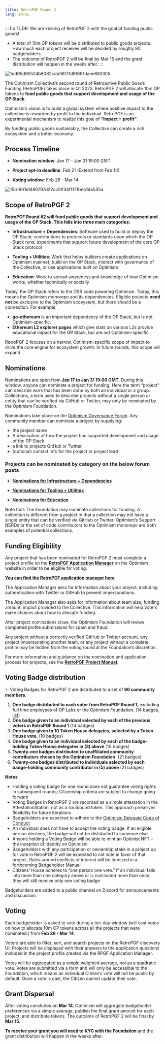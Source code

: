 ```yaml
---
title: RetroPGF Round 2
lang: en-US
---
```

::: tip TLDR: We are kicking of RetroPGF 2 with the goal of funding public goods!
- A total of 10m OP tokens will be distributed to public goods projects. How much each project receives will be decided by roughly 90 badgeholders.
- The outcome of RetroPGF 2 will be final by Mar 15 and the grant distribution will happen in the weeks after.
:::

![1dd95d90524b8082cab08f71d8f681daee683305](https://user-images.githubusercontent.com/27849965/219015824-7e2ae438-e8c2-4c22-b048-b77435816b6a.jpeg)

The Optimism Collective’s second round of Retroactive Public Goods Funding (RetroPGF) takes place in Q1 2023. 
RetroPGF 2 will allocate 10m OP tokens to **fund public goods that support development and usage of the OP Stack.** 

Optimism’s vision is to build a global system where positive impact to the collective is rewarded by profit to the individual. 
RetroPGF is an experimental mechanism to realize this goal of **“impact = profit”**.

By funding public goods sustainably, the Collective can create a rich ecosystem and a better economy.

## Process Timeline

- **Nomination window**: Jan 17 - Jan 31 19:00 GMT

- **Project opt-in deadline**: Feb 21 (Extend from Feb 14)

- **Voting window**: Feb 28 - Mar 14

![15b1961e1480797d22cc5ff34f1171beb14e535a](https://user-images.githubusercontent.com/27849965/219021652-2b6d7308-0386-4f66-9e6b-7d48b2f3b985.png)

## Scope of RetroPGF 2

**RetroPGF Round #2 will fund public goods that support development and usage of the OP Stack. This falls into three main categories:**

- **Infrastructure + Dependencies**: Software used to build or deploy the OP Stack; contributions to protocols or standards upon which the OP Stack runs; experiments that support future development of the core OP Stack protocol

- **Tooling + Utilities**: Work that helps builders create applications on Optimism mainnet, build on the OP Stack, interact with governance of the Collective, or use applications built on Optimism

- **Education**: Work to spread awareness and knowledge of how Optimism works, whether technically or socially

Today, the OP Stack refers to the OSS code powering Optimism. Today, this means the Optimism monorepo and its dependencies. Eligible projects **need not** be exclusive to the Optimism ecosystem, but there should be a connection. For example,

- **go-ethereum** is an important dependency of the OP Stack, but is not Optimism-specific.
- **Ethereum L2 explorer pages** which give stats on various L2s provide educational impact for the OP Stack, but are not Optimism-specific

RetroPGF 2 focuses on a narrow, Optimism-specific scope of impact to drive the core engine for ecosystem growth. In future rounds, this scope will expand.


## Nominations

Nominations are open from **Jan 17 to Jan 31 19:00 GMT**. During this window, anyone can nominate a project for funding.
Here the term “project” can describe work that has been done by both an individual or a group. 
Collections, a term used to describe projects without a single person or entity that can be verified via GitHub or Twitter, may only be nominated by the Optimism Foundation. 

Nominations take place on the [Optimism Governance Forum](https://gov.optimism.io/t/nominations-for-retropgf2/4636). Any community member can nominate a project by supplying: 

- the project name
- A description of how the project has supported development and usage of the OP Stack
- a link to projects GitHub or Twitter
- (optional) contact info for the project or project lead

### Projects can be nominated by category on the below forum posts

- [**Nominations for Infrastructure + Dependencies**](https://gov.optimism.io/t/infrastructure-dependencies-nominations-for-rpgf2/4637)

- [**Nominations for Tooling + Utilities**](https://gov.optimism.io/t/tooling-utilities-nominations-for-rpgf2/4639)

- [**Nominations for Education**](https://gov.optimism.io/t/education-nominations-for-rpgf2/4640)

Note that: The Foundation may nominate collections for funding. A collection is different from a project in that a collection may not have a single entity that can be verified via GitHub or Twitter. Optimism’s Support NERDs or the set of code contributors to the Optimism monorepo are both examples of potential collections.

## Funding Eligibility

Any project that has been nominated for RetroPGF 2 must complete a project profile on the [**RetroPGF Application Manager**](https://app.optimism.io/retropgf-manager) on the Optimism website in order to be eligible for voting. 

[**You can find the RetroPGF application manager here**](https://app.optimism.io/retropgf-manager)

The Application Manager asks for information about your project, including authentication with Twitter or GitHub to prevent impersonations. 

The Application Manager also asks for information about team size, funding amount, impact provided to the Collective. 
This information will help voters make choices about how to allocate funding. 

After project nominations close, the Optimism Foundation will review completed profile submissions for spam and fraud. 

Any project without a correctly verified GitHub or Twitter account, any project impersonating another team, or any project without a complete profile may be hidden from the voting round at the Foundation’s discretion.

For more information and guidance on the nomination and application process for projects, see the [**RetroPGF Project Manual**](https://www.notion.so/oplabs/Optimism-RetroPGF-2-Project-Manual-0a2e741133cd49b0b005ff759934b998).


## Voting Badge distribution

✨ Voting Badges for RetroPGF 2 are distributed to a set of **90 community members.**

1. **One badge distributed to each voter from RetroPGF Round 1**, excluding full time employees of OP Labs or the Optimism Foundation. (14 badges, [list](https://docs.google.com/spreadsheets/d/1g4ilAByMNQsmlBC8cskQip7Ojd_qK6IhozJCyoVfU9k/edit#gid=0)) 
2. **One badge given to an individual selected by each of the previous voters in RetroPGF Round 1** (14 badges) 
3. **One badge given to 10 Token House delegates, selected by a Token House vote.** (10 badges)
4. **One badge given to an individual selected by each of the badge-holding Token House delegates in (3) above** (10 badges)
5. **Twenty-one badges distributed to unaffiliated community contributors chosen by the Optimism Foundation**. (21 badges)
6. **Twenty-one badges distributed to individuals selected by each badge-holding community contributor in (5) above** (21 badges)

**Notes**

- Holding a voting badge for one round does not guarantee voting rights in subsequent rounds; Citizenship criteria are subject to change going forward
- Voting Badges in RetroPGF 2 are recorded as a simple attestation in the AttestationStation, not as a soulbound token. This approach preserves flexibility for future iterations
- Badgeholders are expected to adhere to the [Optimism Delegate Code of Conduct](https://gov.optimism.io/t/delegate-code-of-conduct/3943)
- An individual does not have to accept the voting badge. If an eligible person declines, the badge will not be distributed to someone else
- Anyone holding a Voting Badge will be able to mint an Optimist NFT – the inception of identity on Optimism
- Badgeholders with any participation or ownership stake in a project up for vote in RetroPGF 2 will be expected to not vote in favor of that project. Rules around conflicts of interest will be itemized in a forthcoming Badgeholder Manual
- Citizens’ House adheres to “one person one vote.” If an individual falls into more than one category above or is nominated more than once, they will still receive only one voting badge

Badgeholders are added to a public channel on Discord for announcements and discussion. 



## Voting

Each badgeholder is asked to vote during a ten-day window (will cast votes on how to allocate 10m OP tokens across all the projects that were nominated.) from **Feb 28 - Mar 14**.

Voters are able to filter, sort, and search projects on the RetroPGF discovery UI. 
Projects will be displayed with their answers to the application questions included in the project profile created via the RPGF Application Manager.

Votes will be aggregated as a simple weighted average, not as a quadratic vote. 
Votes are submitted via a form and will only be accessible to the Foundation, which means an individual Citizen’s vote will not be public by default. 
Once a vote is cast, the Citizen cannot update their vote.

## Grant  Dispersal

After voting concludes on  **Mar 14**, Optimism will aggregate badgeholder preferences via a simple average, publish the final grant amount for each project, and distribute tokens. The outcome of RetroPGF 2 will be final by **Mar 15**. 

**To receive your grant you will need to KYC with the Foundation** and the grant distribution will happen in the weeks after.

